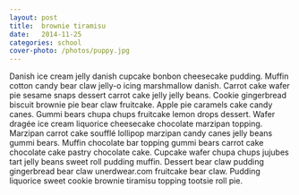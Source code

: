 ```yaml
---
layout: post
title:  brownie tiramisu
date:   2014-11-25
categories: school
cover-photo: /photos/puppy.jpg
---
```



Danish ice cream jelly danish cupcake bonbon cheesecake pudding. Muffin cotton candy bear claw jelly-o icing marshmallow danish. Carrot cake wafer pie sesame snaps dessert carrot cake jelly jelly beans. Cookie gingerbread biscuit brownie pie bear claw fruitcake. Apple pie caramels cake candy canes. Gummi bears chupa chups fruitcake lemon drops dessert. Wafer dragée ice cream liquorice cheesecake chocolate marzipan topping. Marzipan carrot cake soufflé lollipop marzipan candy canes jelly beans gummi bears. Muffin chocolate bar topping gummi bears carrot cake chocolate cake pastry chocolate cake. Cupcake wafer chupa chups jujubes tart jelly beans sweet roll pudding muffin. Dessert bear claw pudding gingerbread bear claw unerdwear.com fruitcake bear claw. Pudding liquorice sweet cookie brownie tiramisu topping tootsie roll pie.